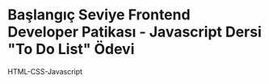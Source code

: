 # Başlangıç Seviye Frontend Developer Patikası - Javascript Dersi "To Do List" Ödevi
HTML-CSS-Javascript
